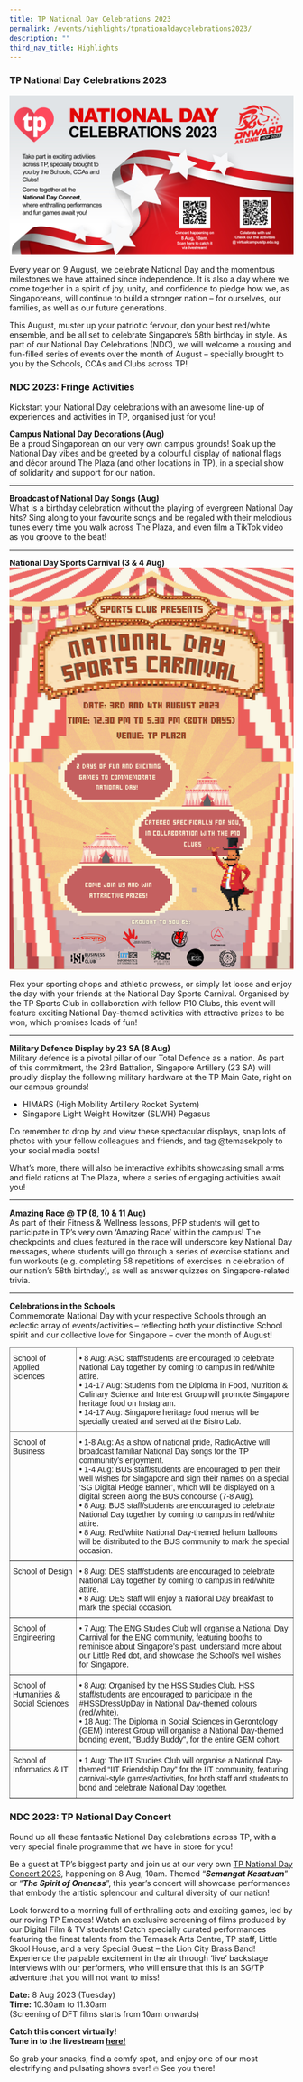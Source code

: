 ```yaml
---
title: TP National Day Celebrations 2023
permalink: /events/highlights/tpnationaldaycelebrations2023/
description: ""
third_nav_title: Highlights
---
```

### TP National Day Celebrations 2023

![Homepage_NDC_2023](/images/homepage-images/homepage_ndc_2023.jpg)

Every year on 9 August, we celebrate National Day and the momentous milestones we have attained since independence. It is also a day where we come together in a spirit of joy, unity, and confidence to pledge how we, as Singaporeans, will continue to build a stronger nation – for ourselves, our families, as well as our future generations. 

This August, muster up your patriotic fervour, don your best red/white ensemble, and be all set to celebrate Singapore’s 58th birthday in style. As part of our National Day Celebrations (NDC), we will welcome a rousing and fun-filled series of events over the month of August – specially brought to you by the Schools, CCAs and Clubs across TP! 


### NDC 2023: Fringe Activities ###

Kickstart your National Day celebrations with an awesome line-up of experiences and activities in TP, organised just for you! 

**Campus National Day Decorations (Aug)**<br>
Be a proud Singaporean on our very own campus grounds! Soak up the National Day vibes and be greeted by a colourful display of national flags and décor around The Plaza (and other locations in TP), in a special show of solidarity and support for our nation. 

---
**Broadcast of National Day Songs (Aug)**<br>
What is a birthday celebration without the playing of evergreen National Day hits? Sing along to your favourite songs and be regaled with their melodious tunes every time you walk across The Plaza, and even film a TikTok video as you groove to the beat!

---
**National Day Sports Carnival (3 &amp; 4 Aug)**<br>
![National Day Sports Carnival 2023](/images/homepage-images/national%20day%20sports%20carnival_ndc_2023.png)

Flex your sporting chops and athletic prowess, or simply let loose and enjoy the day with your friends at the National Day Sports Carnival. Organised by the TP Sports Club in collaboration with fellow P10 Clubs, this event will feature exciting National Day-themed activities with attractive prizes to be won, which promises loads of fun! 

---
**Military Defence Display by 23 SA (8 Aug)**<br>
Military defence is a pivotal pillar of our Total Defence as a nation. As part of this commitment, the 23rd Battalion, Singapore Artillery (23 SA) will proudly display the following military hardware at the TP Main Gate, right on our campus grounds! 
 
* HIMARS (High Mobility Artillery Rocket System)
* Singapore Light Weight Howitzer (SLWH) Pegasus 

Do remember to drop by and view these spectacular displays, snap lots of photos with your fellow colleagues and friends, and tag @temasekpoly to your social media posts!

What’s more, there will also be interactive exhibits showcasing small arms and field rations at The Plaza, where a series of engaging activities await you!

---
**Amazing Race @ TP (8, 10 &amp; 11 Aug)**<br>
As part of their Fitness &amp; Wellness lessons, PFP students will get to participate in TP’s very own ‘Amazing Race’ within the campus! The checkpoints and clues featured in the race will underscore key National Day messages, where students will go through a series of exercise stations and fun workouts (e.g. completing 58 repetitions of exercises in celebration of our nation’s 58th birthday), as well as answer quizzes on Singapore-related trivia.

---
**Celebrations in the Schools**<br>
Commemorate National Day with your respective Schools through an eclectic array of events/activities – reflecting both your distinctive School spirit and our collective love for Singapore – over the month of August!  

<style type="text/css">
.tg  {border-collapse:collapse;border-spacing:0;}
.tg td{border-color:black;border-style:solid;border-width:1px;font-family:Arial, sans-serif;font-size:14px;
  overflow:hidden;padding:10px 5px;word-break:normal;}
.tg th{border-color:black;border-style:solid;border-width:1px;font-family:Arial, sans-serif;font-size:14px;
  font-weight:normal;overflow:hidden;padding:10px 5px;word-break:normal;}
.tg .tg-0pky{border-color:inherit;text-align:left;vertical-align:top}
</style>
<table class="tg">
<thead>
  <tr>
    <th class="tg-0pky">School of Applied Sciences</th>
    <th class="tg-0pky">• 8 Aug: ASC staff/students are encouraged to celebrate National Day together by coming to campus in red/white attire. <br>• 14-17 Aug: Students from the Diploma in Food, Nutrition &amp; Culinary Science and Interest Group will promote Singapore heritage food on Instagram. <br>• 14-17 Aug: Singapore heritage food menus will be specially created and served at the Bistro Lab.<br></th>
  </tr>
</thead>
<tbody>
  <tr>
    <td class="tg-0pky">School of Business<br></td>
    <td class="tg-0pky">• 1-8 Aug: As a show of national pride, RadioActive will broadcast familiar National Day songs for the TP community’s enjoyment.<br>• 1-4 Aug: BUS staff/students are encouraged to pen their well wishes for Singapore and sign their names on a special ‘SG Digital Pledge Banner’, which will be displayed on a digital screen along the BUS concourse (7-8 Aug).<br>• 8 Aug: BUS staff/students are encouraged to celebrate National Day together by coming to campus in red/white attire. <br>• 8 Aug: Red/white National Day-themed helium balloons will be distributed to the BUS community to mark the special occasion.</td>
  </tr>
  <tr>
    <td class="tg-0pky">School of Design<br></td>
    <td class="tg-0pky">• 8 Aug: DES staff/students are encouraged to celebrate National Day together by coming to campus in red/white attire. <br>• 8 Aug: DES staff will enjoy a National Day breakfast to mark the special occasion.</td>
  </tr>
  <tr>
    <td class="tg-0pky">School of Engineering</td>
    <td class="tg-0pky">• 7 Aug: The ENG Studies Club will organise a National Day Carnival for the ENG community, featuring booths to reminisce about Singapore’s past, understand more about our Little Red dot, and showcase the School’s well wishes for Singapore.</td>
  </tr>
  <tr>
    <td class="tg-0pky">School of Humanities &amp; Social Sciences<br></td>
    <td class="tg-0pky">• 8 Aug: Organised by the HSS Studies Club, HSS staff/students are encouraged to participate in the #HSSDressUpDay in National Day-themed colours (red/white). <br>• 18 Aug: The Diploma in Social Sciences in Gerontology (GEM) Interest Group will organise a National Day-themed bonding event, "Buddy Buddy", for the entire GEM cohort.</td>
  </tr>
  <tr>
    <td class="tg-0pky">School of Informatics &amp; IT</td>
    <td class="tg-0pky">• 1 Aug: The IIT Studies Club will organise a National Day-themed “IIT Friendship Day” for the IIT community, featuring carnival-style games/activities, for both staff and students to bond and celebrate National Day together.</td>
  </tr>
</tbody>
</table>

		
		
### NDC 2023: TP National Day Concert ###


Round up all these fantastic National Day celebrations across TP, with a very special finale programme that we have in store for you!

Be a guest at TP’s biggest party and join us at our very own [TP National Day Concert 2023](/events/highlights/tpnationaldayconcert2023/), happening on 8 Aug, 10am. Themed “***Semangat Kesatuan***” or “***The Spirit of Oneness***”, this year’s concert will showcase performances that embody the artistic splendour and cultural diversity of our nation!

Look forward to a morning full of enthralling acts and exciting games, led by our roving TP Emcees! Watch an exclusive screening of films produced by our Digital Film &amp; TV students! Catch specially curated performances featuring the finest talents from the Temasek Arts Centre, TP staff, Little Skool House, and a very Special Guest – the Lion City Brass Band! Experience the palpable excitement in the air through ‘live’ backstage interviews with our performers, who will ensure that this is an SG/TP adventure that you will not want to miss! 

**Date:** 8 Aug 2023 (Tuesday)<br>
**Time:** 10.30am to 11.30am <br>(Screening of DFT films starts from 10am onwards)

**Catch this concert virtually! <br>Tune in to the livestream [here!](https://tinyurl.com/TPNDC2023)** 

So grab your snacks, find a comfy spot, and enjoy one of our most electrifying and pulsating shows ever! 🔥 See you there!